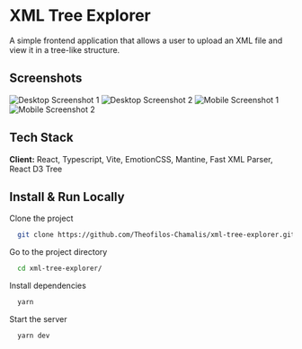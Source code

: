 # XML Tree Explorer

A simple frontend application that allows a user to upload an XML file and view it in a tree-like structure.

## Screenshots

![Desktop Screenshot 1](https://i.imgur.com/h06vYTZ.png)
![Desktop Screenshot 2](https://i.imgur.com/6Jn7SAT.png)
![Mobile Screenshot 1](https://i.imgur.com/kV2TPM7.png)
![Mobile Screenshot 2](https://i.imgur.com/VeNaYdm.png)

## Tech Stack

**Client:** React, Typescript, Vite, EmotionCSS, Mantine, Fast XML Parser, React D3 Tree

## Install & Run Locally

Clone the project

```bash
  git clone https://github.com/Theofilos-Chamalis/xml-tree-explorer.git
```

Go to the project directory

```bash
  cd xml-tree-explorer/
```

Install dependencies

```bash
  yarn
```

Start the server

```bash
  yarn dev
```
